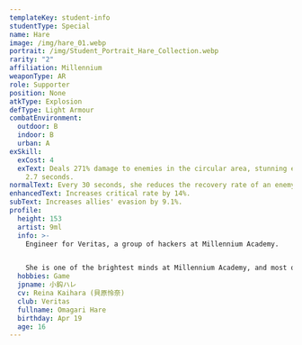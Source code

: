 ```yaml
---
templateKey: student-info
studentType: Special
name: Hare
image: /img/hare_01.webp
portrait: /img/Student_Portrait_Hare_Collection.webp
rarity: "2"
affiliation: Millennium
weaponType: AR
role: Supporter
position: None
atkType: Explosion
defType: Light Armour
combatEnvironment:
  outdoor: B
  indoor: B
  urban: A
exSkill:
  exCost: 4
  exText: Deals 271% damage to enemies in the circular area, stunning enemies for
    2.7 seconds.
normalText: Every 30 seconds, she reduces the recovery rate of an enemy by 26.7% (15 sec).
enhancedText: Increases critical rate by 14%.
subText: Increases allies' evasion by 9.1%.
profile:
  height: 153
  artist: 9ml
  info: >-
    Engineer for Veritas, a group of hackers at Millennium Academy.


    She is one of the brightest minds at Millennium Academy, and most of Millennium's cutting-edge devices have been developed by her. Despite her achievements, however, she is a kind girl who listens to the other students without bragging or being overbearing.
  hobbies: Game
  jpname: 小鈎ハレ
  cv: Reina Kaihara (貝原怜奈)
  club: Veritas
  fullname: Omagari Hare
  birthday: Apr 19
  age: 16
---
```

